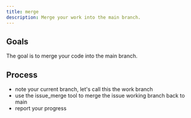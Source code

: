 ```yaml
---
title: merge
description: Merge your work into the main branch.
---
```


## Goals

The goal is to merge your code into the main branch.

## Process

- note your current branch, let's call this the work branch
- use the issue_merge tool to merge the issue working branch back to main
- report your progress
